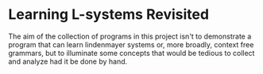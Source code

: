 # Learning L-systems Revisited
The aim of the collection of programs in this project isn't to demonstrate a program that can learn lindenmayer systems or,
more broadly, context free grammars, but to illuminate some concepts that would be tedious to collect and analyze had it
be done by hand.
